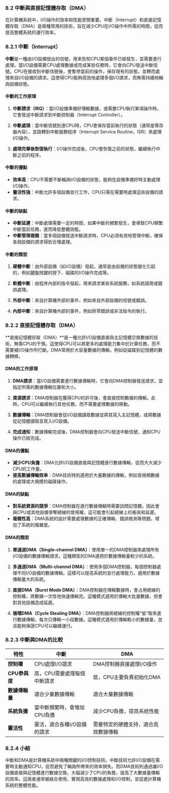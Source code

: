 ### 8.2 中斷與直接記憶體存取（DMA）

在計算機系統中，I/O操作的效率和性能至關重要。中斷（Interrupt）和直接記憶體存取（DMA）是兩種常用的技術，旨在減少CPU在I/O操作中所需的時間，從而提高整體系統的運行效率。

### 8.2.1 中斷（Interrupt）

**中斷**是一種由I/O設備發出的信號，用來告知CPU某個事件已經發生，並需要進行處理。當I/O設備需要CPU處理數據或完成某些任務時，它會向CPU發送中斷信號。CPU在接收到中斷信號後，會暫停當前的操作，保存現有的狀態，並轉而處理來自I/O設備的請求。這使得CPU能夠高效地處理多個I/O請求，而無需持續地輪詢設備狀態。

#### 中斷的工作原理

1. **中斷請求（IRQ）**：當I/O設備準備好傳輸數據，或需要CPU執行某項操作時，它會發送中斷請求到中斷控制器（Interrupt Controller）。
   
2. **中斷處理**：當中斷信號到達CPU時，CPU會保存當前執行的狀態（通常是寄存器內容），並跳轉到中斷服務程序（Interrupt Service Routine，ISR）來處理I/O操作。

3. **處理完畢後恢復執行**：I/O操作完成後，CPU會恢復之前的狀態，繼續執行中斷之前的程序。

#### 中斷的優點
- **效率高**：CPU不需要不斷輪詢I/O設備的狀態，能夠在設備準備好時主動處理I/O操作。
- **靈活性強**：中斷允許多個設備並行工作，CPU只需在需要時處理這些設備的請求。

#### 中斷的缺點
- **中斷延遲**：中斷處理需要一定的時間，如果中斷的頻繁發生，會導致CPU頻繁中斷當前任務，進而降低整體效能。
- **中斷管理複雜**：當多個設備發送中斷請求時，CPU必須有效地管理中斷，確保各個設備的請求得到合理處理。

#### 中斷的類型
1. **硬體中斷**：由外部設備（如I/O設備）發起，通常是由設備的狀態變化引起的，例如鍵盤按鍵的按下、磁碟的I/O操作完成等。
   
2. **軟體中斷**：由程序內部的指令發起，用來請求某些系統服務，如系統調用或錯誤處理。

3. **外部中斷**：來自計算機外部的事件，例如來自外部設備的信號或錯誤。

4. **內部中斷**：來自計算機內部的事件，例如除零錯誤或非法指令的執行。

### 8.2.2 直接記憶體存取（DMA）

**直接記憶體存取（DMA）**是一種允許I/O設備直接與主記憶體交換數據的技術，無需CPU的干預。這使得CPU可以將更多的處理能力集中於計算任務，而不需要被I/O操作所打斷。DMA常用於大容量數據的傳輸，例如從磁碟到記憶體的數據轉移。

#### DMA的工作原理

1. **DMA請求**：當I/O設備需要進行數據傳輸時，它會向DMA控制器發送請求，並指定所需的數據傳輸位置和大小。

2. **資源請求**：DMA控制器在獲得CPU的許可後，會直接控制數據的傳輸。此時，CPU可以繼續執行其他任務，而不需要處理數據的移動。

3. **數據傳輸**：DMA控制器會從I/O設備讀取數據並將其寫入主記憶體，或將數據從記憶體讀取並寫入I/O設備。

4. **完成通知**：數據傳輸完成後，DMA控制器會向CPU發送中斷信號，通知CPU操作已經完成。

#### DMA的優點
- **減少CPU負擔**：DMA允許I/O設備直接與記憶體進行數據傳輸，從而大大減少CPU的工作量。
- **提高數據傳輸效率**：DMA技術特別適用於大量數據的傳輸，例如音視頻數據的處理或大規模的磁碟操作。

#### DMA的缺點
- **對系統資源的競爭**：DMA控制器在進行數據傳輸時需要訪問記憶體，因此會與CPU或其他設備爭奪總線的使用權，這可能會引起總線上的衝突和延遲。
- **複雜性高**：DMA系統的設計需要處理數據的正確傳輸、錯誤檢測等問題，增加了系統的複雜度。

#### DMA的類型
1. **單通道DMA（Single-channel DMA）**：使用單一的DMA控制器來處理所有I/O設備的數據傳輸請求。這種類型的DMA適用於數據傳輸量較少的系統。

2. **多通道DMA（Multi-channel DMA）**：使用多個DMA控制器，每個控制器處理不同I/O設備的數據傳輸。這樣可以提高系統的並行處理能力，適用於數據傳輸量大的系統。

3. **直接DMA（Burst Mode DMA）**：DMA控制器在傳輸數據時，會占用總線的控制權，將數據一次性地快速傳輸完。這種模式適用於傳輸大批量數據，但會對其他設備造成延遲。

4. **循環DMA（Cycle Stealing DMA）**：DMA控制器將總線的控制權“偷”取來進行數據傳輸，每次只傳輸一小段數據。這種模式適用於傳輸較小的數據量，並且能夠保證CPU可以繼續運行。

### 8.2.3 中斷與DMA的比較

| 特性           | 中斷                               | DMA                                   |
|----------------|------------------------------------|---------------------------------------|
| **控制權**     | CPU處理I/O請求                     | DMA控制器直接處理I/O操作             |
| **CPU參與度**  | 高，CPU需要處理每個中斷請求       | 低，CPU主要負責初始化DMA            |
| **數據傳輸量**  | 適合少量數據傳輸                   | 適合大量數據傳輸                     |
| **系統負擔**   | 當中斷頻繁時，會增加CPU負擔       | 減少CPU負擔，提高系統性能           |
| **靈活性**     | 靈活，適合各種I/O設備的請求       | 需要特定的硬體支持，適合高效數據傳輸 |

### 8.2.4 小結

中斷和DMA是計算機系統中兩種關鍵的I/O控制技術。中斷技術允許I/O設備在需要時主動通知CPU，從而避免了輪詢所帶來的效率損失。而DMA技術則通過讓I/O設備直接與記憶體進行數據交換，大幅減少了CPU的負擔，提高了大數據量傳輸的效率。這兩者通常被結合使用，實現高效的數據處理和I/O控制，並促進計算機系統的整體性能。
